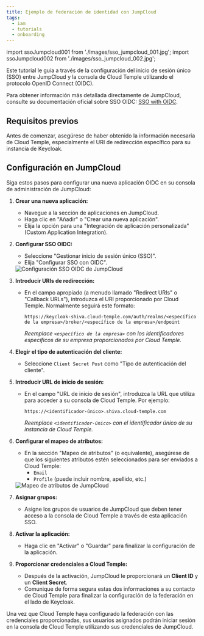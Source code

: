 ```yaml
---
title: Ejemplo de federación de identidad con JumpCloud
tags:
  - iam
  - tutorials
  - onboarding
---
```

import ssoJumpcloud001 from './images/sso_jumpcloud_001.jpg';
import ssoJumpcloud002 from './images/sso_jumpcloud_002.jpg';

Este tutorial le guía a través de la configuración del inicio de sesión único (SSO) entre JumpCloud y la consola de Cloud Temple utilizando el protocolo OpenID Connect (OIDC).

Para obtener información más detallada directamente de JumpCloud, consulte su documentación oficial sobre SSO OIDC: [SSO with OIDC](https://jumpcloud.com/support/sso-with-oidc).

## Requisitos previos

Antes de comenzar, asegúrese de haber obtenido la información necesaria de Cloud Temple, especialmente el URI de redirección específico para su instancia de Keycloak.

## Configuración en JumpCloud

Siga estos pasos para configurar una nueva aplicación OIDC en su consola de administración de JumpCloud:

1.  **Crear una nueva aplicación:**
    *   Navegue a la sección de aplicaciones en JumpCloud.
    *   Haga clic en "Añadir" o "Crear una nueva aplicación".
    *   Elija la opción para una "Integración de aplicación personalizada" (Custom Application Integration).

2.  **Configurar SSO OIDC:**
    *   Seleccione "Gestionar inicio de sesión único (SSO)".
    *   Elija "Configurar SSO con OIDC".

    <img src={ssoJumpcloud001} alt="Configuración SSO OIDC de JumpCloud" />

3.  **Introducir URIs de redirección:**
    *   En el campo apropiado (a menudo llamado "Redirect URIs" o "Callback URLs"), introduzca el URI proporcionado por Cloud Temple. Normalmente seguirá este formato:
        ```
        https://keycloak-shiva.cloud-temple.com/auth/realms/<específico de la empresa>/broker/<específico de la empresa>/endpoint
        ```
        *Reemplace `<específico de la empresa>` con los identificadores específicos de su empresa proporcionados por Cloud Temple.*

4.  **Elegir el tipo de autenticación del cliente:**
    *   Seleccione `Client Secret Post` como "Tipo de autenticación del cliente".

5.  **Introducir URL de inicio de sesión:**
    *   En el campo "URL de inicio de sesión", introduzca la URL que utiliza para acceder a su consola de Cloud Temple. Por ejemplo:
        ```
        https://<identificador-único>.shiva.cloud-temple.com
        ```
        *Reemplace `<identificador-único>` con el identificador único de su instancia de Cloud Temple.*

6.  **Configurar el mapeo de atributos:**
    *   En la sección "Mapeo de atributos" (o equivalente), asegúrese de que los siguientes atributos estén seleccionados para ser enviados a Cloud Temple:
        *   `Email`
        *   `Profile` (puede incluir nombre, apellido, etc.)

    <img src={ssoJumpcloud002} alt="Mapeo de atributos de JumpCloud" />

7.  **Asignar grupos:**
    *   Asigne los grupos de usuarios de JumpCloud que deben tener acceso a la consola de Cloud Temple a través de esta aplicación SSO.

8.  **Activar la aplicación:**
    *   Haga clic en "Activar" o "Guardar" para finalizar la configuración de la aplicación.

9.  **Proporcionar credenciales a Cloud Temple:**
    *   Después de la activación, JumpCloud le proporcionará un **Client ID** y un **Client Secret**.
    *   Comunique de forma segura estas dos informaciones a su contacto de Cloud Temple para finalizar la configuración de la federación en el lado de Keycloak.

Una vez que Cloud Temple haya configurado la federación con las credenciales proporcionadas, sus usuarios asignados podrán iniciar sesión en la consola de Cloud Temple utilizando sus credenciales de JumpCloud.
